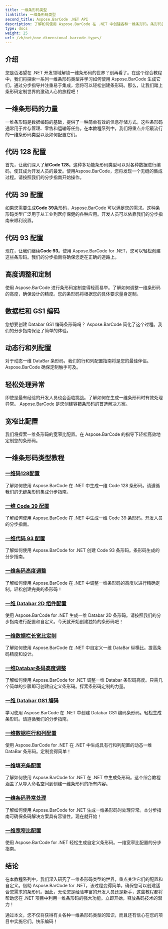 ```yaml
---
title: 一维条形码类型
linktitle: 一维条形码类型
second_title: Aspose.BarCode .NET API
description: 了解如何使用 Aspose.BarCode 在 .NET 中创建各种一维条形码。条形码生成和定制的分步指南。
type: docs
weight: 25
url: /zh/net/one-dimensional-barcode-types/
---
```


## 介绍

您是否渴望在 .NET 开发领域解锁一维条形码的世界？别再看了。在这个综合教程中，我们将探索一系列一维条形码类型并学习如何使用 Aspose.BarCode 生成它们。通过分步指导并注重易于集成，您将可以轻松创建条形码。那么，让我们踏上条形码定制世界的激动人心的旅程吧！

## 一维条形码的力量

一维条形码是数据编码的基础，提供了一种简单有效的信息存储方式。这些条形码通常用于库存管理、零售和运输等任务。在本教程系列中，我们将重点介绍最流行的一维条形码类型以及如何配置它们。

## 代码 128 配置

首先，让我们深入了解**Code 128**。这种多功能条形码类型可以对各种数据进行编码，使其成为开发人员的最爱。使用Aspose.BarCode，您将发现一个无缝的集成过程。请按照我们的分步指南开始操作。

## 代码 39 配置

如果您需要生成**Code 39**条形码，Aspose.BarCode 可以满足您的需求。这种条形码类型广泛用于从工业到医疗保健的各种应用。开发人员可以依靠我们的分步指南来顺利设置。

## 代码 93 配置

现在，让我们继续**Code 93**。使用 Aspose.BarCode for .NET，您可以轻松创建这些条形码。我们的分步指南将确保您走在正确的道路上。

## 高度调整和定制

使用 Aspose.BarCode 进行条形码定制变得轻而易举。了解如何调整一维条形码的高度，确保设计的精度。您的条形码将根据您的具体要求量身定制。

## 数据栏和 GS1 编码

您想要创建 Databar GS1 编码条形码吗？ Aspose.BarCode 简化了这个过程。我们的分步指南保证了简单的体验。

## 动态行和列配置

对于动态一维 DataBar 条形码，我们的行和列配置指南将是您的最佳伴侣。 Aspose.BarCode 确保定制触手可及。

## 轻松处理异常

即使是最有经验的开发人员也会面临挑战。了解如何在生成一维条形码时有效处理异常。 Aspose.BarCode 是您创建容错条形码的首选解决方案。

## 宽窄比配置

我们将探索一维条形码的宽窄比配置。在 Aspose.BarCode 的指导下轻松高效地定制您的条形码。
## 一维条形码类型教程
### [一维码128配置](./one-dimensional-code-128-configuration/)
了解如何使用 Aspose.BarCode 在 .NET 中生成一维 Code 128 条形码。请遵循我们的无缝条形码集成分步指南。
### [一维 Code 39 配置](./one-dimensional-code-39-configuration/)
了解如何使用 Aspose.BarCode 在 .NET 中生成一维 Code 39 条形码。开发人员的分步指南。
### [一维代码 93 配置](./one-dimensional-code-93-configuration/)
了解如何使用 Aspose.BarCode for .NET 创建 Code 93 条形码。条形码生成的分步指南。
### [一维条码高度调整](./one-dimensional-barcode-height-adjustment/)
了解如何使用 Aspose.BarCode 在 .NET 中调整一维条形码的高度以进行精确定制。轻松创建完美的条形码！
### [一维 Databar 2D 组件配置](./one-dimensional-databar-2d-component-configuration/)
使用 Aspose.BarCode for .NET 生成一维 Databar 2D 条形码。请按照我们的分步指南进行配置和自定义。今天就开始创建独特的条形码吧！
### [一维数据栏长宽比定制](./one-dimensional-databar-aspect-ratio-customization/)
了解如何使用 Aspose.BarCode 在 .NET 中自定义一维 DataBar 纵横比。提高条码精度和设计。
### [一维Databar条码高度调整](./one-dimensional-databar-barcode-height-adjustment/)
了解如何使用 Aspose.BarCode for .NET 调整一维 Databar 条形码高度。只需几个简单的步骤即可创建自定义条形码。探索条形码定制的力量。
### [一维 Databar GS1 编码](./one-dimensional-databar-gs1-encoding/)
学习使用 Aspose.BarCode 在 .NET 中创建 Databar GS1 编码条形码。轻松生成条形码。请遵循我们的分步指南。
### [一维数据栏行和列配置](./one-dimensional-databar-row-column-configuration/)
使用 Aspose.BarCode for .NET 在 .NET 中生成具有行和列配置的动态一维 DataBar 条形码。定制变得简单！
### [一维填充条配置](./one-dimensional-filled-bars-configuration/)
了解如何使用 Aspose.BarCode for .NET 在 .NET 中生成条形码。这个综合教程涵盖了从导入命名空间到创建一维条形码的所有内容。 
### [一维条码异常处理](./one-dimensional-barcode-exception-handling/)
了解如何使用 Aspose.BarCode for .NET 生成一维条形码时处理异常。本分步指南可确保条码解决方案具有容错性。现在就开始！
### [一维宽窄比配置](./one-dimensional-wide-narrow-ratio-configuration/)
使用 Aspose.BarCode for .NET 轻松生成自定义条形码。一维宽窄比配置的分步指南。

## 结论

在本教程系列中，我们深入研究了一维条形码类型的世界，重点关注它们的配置和自定义。借助 Aspose.BarCode for .NET，该过程变得简单，确保您可以创建适合您需求的条形码。因此，无论您是经验丰富的开发人员还是新手，这些教程都将帮助您在 .NET 项目中利用一维条形码的强大功能。立即开始，释放条码技术的潜力！

通过本文，您不仅将获得有关各种一维条形码类型的知识，而且还有信心在您的项目中实施它们。快乐编码！